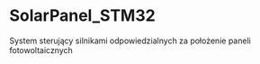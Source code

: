 # SolarPanel_STM32
System sterujący silnikami odpowiedzialnych za położenie paneli fotowoltaicznych
